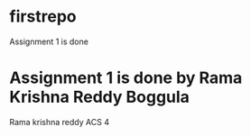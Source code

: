 # firstrepo
Assignment 1 is done 
# Assignment 1 is done by Rama Krishna Reddy Boggula
Rama krishna reddy 
ACS 4
